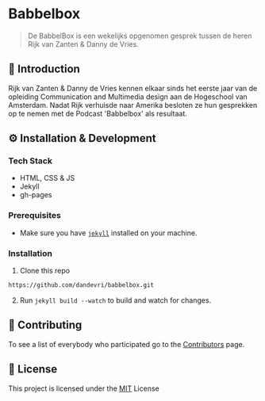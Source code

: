 # Babbelbox

> De BabbelBox is een wekelijks opgenomen gesprek tussen de heren Rijk van Zanten & Danny de Vries.

## :book: Introduction
Rijk van Zanten & Danny de Vries kennen elkaar sinds het eerste jaar van de opleiding Communication and Multimedia design aan de Hogeschool van Amsterdam. Nadat Rijk verhuisde naar Amerika besloten ze hun gesprekken op te nemen met de Podcast 'Babbelbox' als resultaat.

## ⚙️ Installation & Development

### Tech Stack
* HTML, CSS & JS
* Jekyll
* gh-pages

### Prerequisites
* Make sure you have [`jekyll`](https://jekyllrb.com/docs/installation/) installed on your machine.

### Installation
1. Clone this repo
```bash
https://github.com/dandevri/babbelbox.git
```

2. Run `jekyll build --watch` to build and watch for changes.


## :page_facing_up: Contributing
To see a list of everybody who participated go to the [Contributors](https://github.com/rijkvanzanten/robat/graphs/contributors) page.

## 📃 License
This project is licensed under the [MIT](LICENSE) License
